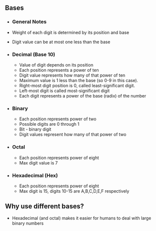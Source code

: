 ## Bases

- ### General Notes

- Weight of each digit is determined by its position and base
- Digit value can be at most one less than the base

- ### Decimal (Base 10)
	- Value of digit depends on its position
	- Each position represents a power of ten
	- Digit value represents how many of that power of ten
	- Maximum value is 1 less than the base (so 0-9 in this case).
	- Right-most digit position is 0, called least-significant digit.
	- Left-most digit is called most-significant digit
	- Each digit represents a power of the base (radix) of the number

- ### Binary
	- Each position represents power of two
	- Possible digits are 0 through 1 
	- Bit - binary digit
	- Digit values represent how many of that power of two

- ### Octal 
	- Each position represents power of eight
	- Max digit value is 7

- ### Hexadecimal (Hex)
	- Each position represents power of eight
	- Max digit is 15, digits 10-15 are A,B,C,D,E,F respectively

## Why use different bases?

- Hexadecimal (and octal) makes it easier for humans to deal with large binary numbers